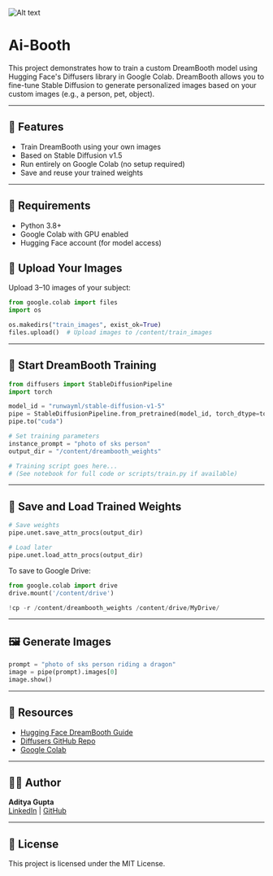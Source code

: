 ![Alt text](![image](https://github.com/user-attachments/assets/bb24eed0-78af-48c8-a669-4efa2f4918b9)
)


# Ai-Booth


This project demonstrates how to train a custom DreamBooth model using Hugging Face's Diffusers library in Google Colab. DreamBooth allows you to fine-tune Stable Diffusion to generate personalized images based on your custom images (e.g., a person, pet, object).

---

## 🚀 Features

- Train DreamBooth using your own images
- Based on Stable Diffusion v1.5
- Run entirely on Google Colab (no setup required)
- Save and reuse your trained weights

---

## 🧰 Requirements

- Python 3.8+
- Google Colab with GPU enabled
- Hugging Face account (for model access)

## 📁 Upload Your Images

Upload 3–10 images of your subject:

```python
from google.colab import files
import os

os.makedirs("train_images", exist_ok=True)
files.upload()  # Upload images to /content/train_images
```

---

## 🧠 Start DreamBooth Training

```python
from diffusers import StableDiffusionPipeline
import torch

model_id = "runwayml/stable-diffusion-v1-5"
pipe = StableDiffusionPipeline.from_pretrained(model_id, torch_dtype=torch.float16)
pipe.to("cuda")

# Set training parameters
instance_prompt = "photo of sks person"
output_dir = "/content/dreambooth_weights"

# Training script goes here...
# (See notebook for full code or scripts/train.py if available)
```

---

## 💾 Save and Load Trained Weights

```python
# Save weights
pipe.unet.save_attn_procs(output_dir)

# Load later
pipe.unet.load_attn_procs(output_dir)
```

To save to Google Drive:

```python
from google.colab import drive
drive.mount('/content/drive')

!cp -r /content/dreambooth_weights /content/drive/MyDrive/
```

---

## 🖼️ Generate Images

```python
prompt = "photo of sks person riding a dragon"
image = pipe(prompt).images[0]
image.show()
```

---

## 📎 Resources

- [Hugging Face DreamBooth Guide](https://huggingface.co/blog/dreambooth)
- [Diffusers GitHub Repo](https://github.com/huggingface/diffusers)
- [Google Colab](https://colab.research.google.com/)

---

## 🧑‍💻 Author

**Aditya Gupta**  
[LinkedIn](https://linkedin.com/in/adityagupta-profile) | [GitHub](https://github.com/your-github-handle)

---

## 📝 License

This project is licensed under the MIT License.
